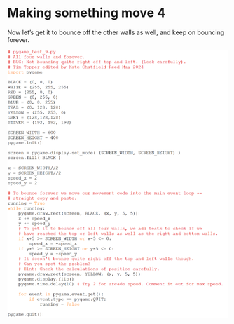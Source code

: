 # Making something move 4

Now let’s get it to bounce off the other walls as well, and keep on
bouncing forever.

![Image of pygame_test_9.py source code.](05_pygame_test_9.py.png)
